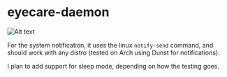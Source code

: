 # eyecare-daemon

![Alt text](https://i.imgur.com/B5HF85r.png "Demonstration")

For the system notification, it uses the linux `notify-send` command, and should work with any distro (tested on Arch using Dunst for notifications).

I plan to add support for sleep mode, depending on how the testing goes.
